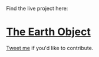 Find the live project here:

# [The Earth Object](https://iarobinson.github.io/theEarthObject/)

[Tweet me](https://www.twitter.com/independentian) if you'd like to contribute.
